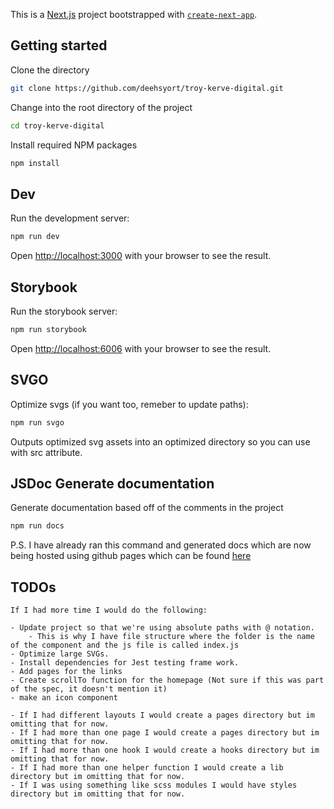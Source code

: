 This is a [Next.js](https://nextjs.org/) project bootstrapped with [`create-next-app`](https://github.com/vercel/next.js/tree/canary/packages/create-next-app).

## Getting started

Clone the directory

```bash
git clone https://github.com/deehsyort/troy-kerve-digital.git
```

Change into the root directory of the project

```bash
cd troy-kerve-digital
```

Install required NPM packages

```bash
npm install
```

## Dev
Run the development server:
```bash
npm run dev
```
Open [http://localhost:3000](http://localhost:3000) with your browser to see the result.

## Storybook
Run the storybook server:

```bash
npm run storybook
```
Open [http://localhost:6006](http://localhost:6006) with your browser to see the result.

## SVGO
Optimize svgs (if you want too, remeber to update paths):

```bash
npm run svgo
```
Outputs optimized svg assets into an optimized directory so you can use with src attribute.

## JSDoc Generate documentation
Generate documentation based off of the comments in the project
```bash
npm run docs
```
P.S. I have already ran this command and generated docs which are now being hosted using github pages which can be found [here](https://deehsyort.github.io/troy-kerve-digital/)

## TODOs
    If I had more time I would do the following:

    - Update project so that we're using absolute paths with @ notation.
        - This is why I have file structure where the folder is the name of the component and the js file is called index.js
    - Optimize large SVGs.
    - Install dependencies for Jest testing frame work.
    - Add pages for the links
    - Create scrollTo function for the homepage (Not sure if this was part of the spec, it doesn't mention it)
    - make an icon component

    - If I had different layouts I would create a pages directory but im omitting that for now.
    - If I had more than one page I would create a pages directory but im omitting that for now.
    - If I had more than one hook I would create a hooks directory but im omitting that for now.
    - If I had more than one helper function I would create a lib directory but im omitting that for now.
    - If I was using something like scss modules I would have styles directory but im omitting that for now.